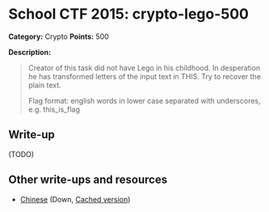 # School CTF 2015: crypto-lego-500

**Category:** Crypto
**Points:** 500

**Description:**

> Creator of this task did not have Lego in his childhood. In desperation he has transformed letters of the input text in THIS. Try to recover the plain text.
>
> Flag format: english words in lower case separated with underscores, e.g. this_is_flag

## Write-up

(TODO)

## Other write-ups and resources

* [Chinese](http://blog.lionbug.pw/ctf/school-ctf-spring-writeup/) (Down, [Cached version](http://webcache.googleusercontent.com/search?q=cache:9Ss-ircs-WgJ:blog.lionbug.pw/ctf/school-ctf-spring-writeup/+&cd=4&hl=de&ct=clnk&gl=de))
